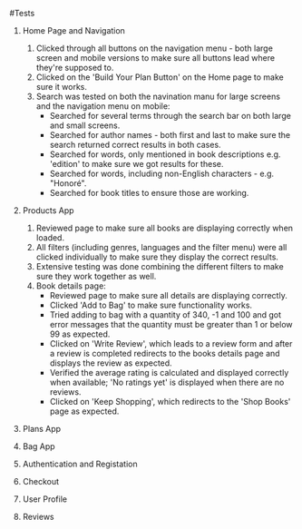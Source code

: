 #Tests

1. Home Page and Navigation
    1. Clicked through all buttons on the navigation menu - both large screen and mobile versions to make sure all buttons lead where they're supposed to.
    2. Clicked on the 'Build Your Plan Button' on the Home page to make sure it works.
    3. Search was tested on both the navination manu for large screens and the navigation menu on mobile:
        * Searched for several terms through the search bar on both large and small screens.
        * Searched for author names - both first and last to make sure the search returned correct results in both cases.
        * Searched for words, only mentioned in book descriptions e.g. 'edition' to make sure we got results for these.
        * Searched for words, including non-English characters - e.g. "Honoré".
        * Searched for book titles to ensure those are working.

2. Products App 
    1. Reviewed page to make sure all books are displaying correctly when loaded.
    2. All filters (including genres, languages and the filter menu) were all clicked individually to make sure they display the correct results. 
    3. Extensive testing was done combining the different filters to make sure they work together as well.
    4. Book details page:
        * Reviewed page to make sure all details are displaying correctly.
        * Clicked 'Add to Bag' to make sure functionality works.
        * Tried adding to bag with a quantity of 340, -1 and 100 and got error messages that the quantity must be greater than 1 or below 99 as expected. 
        * Clicked on 'Write Review', which leads to a review form and after a review is completed redirects to the books details page and displays the review as expected.
        * Verified the average rating is calculated and displayed correctly when available; 'No ratings yet' is displayed when there are no reviews.
        * Clicked on 'Keep Shopping', which redirects to the 'Shop Books' page as expected.
        
3. Plans App
4. Bag App
5. Authentication and Registation
5. Checkout
6. User Profile
7. Reviews